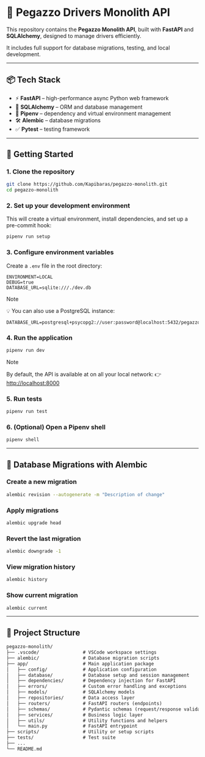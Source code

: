 # 🚚 Pegazzo Drivers Monolith API

This repository contains the **Pegazzo Monolith API**, built with **FastAPI** and **SQLAlchemy**, designed to manage drivers efficiently.

It includes full support for database migrations, testing, and local development.

---

## 📦 Tech Stack

- ⚡ **FastAPI** – high-performance async Python web framework
- 🧱 **SQLAlchemy** – ORM and database management
- 🐍 **Pipenv** – dependency and virtual environment management
- 🛠️ **Alembic** – database migrations
- ✅ **Pytest** – testing framework

---

## 🚀 Getting Started

### 1. Clone the repository

```bash
git clone https://github.com/Kapibaras/pegazzo-monolith.git
cd pegazzo-monolith
```

### 2. Set up your development environment

This will create a virtual environment, install dependencies, and set up a pre-commit hook:

```bash
pipenv run setup
```

### 3. Configure environment variables

Create a `.env` file in the root directory:

```env
ENVIRONMENT=LOCAL
DEBUG=true
DATABASE_URL=sqlite:///./dev.db
```

> [!NOTE]
> 💡 You can also use a PostgreSQL instance:
>
> ```env
> DATABASE_URL=postgresql+psycopg2://user:password@localhost:5432/pegazzo
> ```

### 4. Run the application

```bash
pipenv run dev
```

> [!NOTE]
> By default, the API is available at on all your local network:
> 👉 [http://localhost:8000](http://localhost:8000)

### 5. Run tests

```bash
pipenv run test
```

### 6. (Optional) Open a Pipenv shell

```bash
pipenv shell
```

---

## 🔧 Database Migrations with Alembic

### Create a new migration

```bash
alembic revision --autogenerate -m "Description of change"
```

### Apply migrations

```bash
alembic upgrade head
```

### Revert the last migration

```bash
alembic downgrade -1
```

### View migration history

```bash
alembic history
```

### Show current migration

```bash
alembic current
```

---

## 📂 Project Structure

```txt
pegazzo-monolith/
├── .vscode/                # VSCode workspace settings
├── alembic/                # Database migration scripts
├── app/                    # Main application package
│   ├── config/             # Application configuration
│   ├── database/           # Database setup and session management
│   ├── dependencies/       # Dependency injection for FastAPI
│   ├── errors/             # Custom error handling and exceptions
│   ├── models/             # SQLAlchemy models
│   ├── repositories/       # Data access layer
│   ├── routers/            # FastAPI routers (endpoints)
│   ├── schemas/            # Pydantic schemas (request/response validation)
│   ├── services/           # Business logic layer
│   ├── utils/              # Utility functions and helpers
│   └── main.py             # FastAPI entrypoint
├── scripts/                # Utility or setup scripts
├── tests/                  # Test suite
├── ...
└── README.md
```
